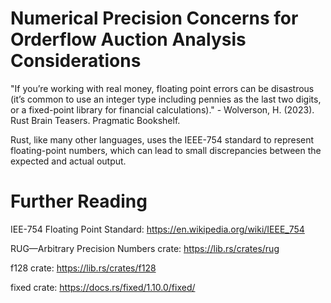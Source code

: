 # Numerical Precision Concerns for Orderflow Auction Analysis Considerations 

"If you’re working with real money, floating point errors can be disastrous (it’s common to use an integer type including pennies as the last two digits, or a fixed-point library for financial calculations)." - Wolverson, H. (2023). Rust Brain Teasers. Pragmatic Bookshelf.

Rust, like many other languages, uses the IEEE-754 standard to represent floating-point numbers, which can lead to small discrepancies between the expected and actual output.

# Further Reading 

IEE-754 Floating Point Standard:
https://en.wikipedia.org/wiki/IEEE_754

RUG—Arbitrary Precision Numbers crate:
https://lib.rs/crates/rug

f128 crate:
https://lib.rs/crates/f128

fixed crate:
https://docs.rs/fixed/1.10.0/fixed/

